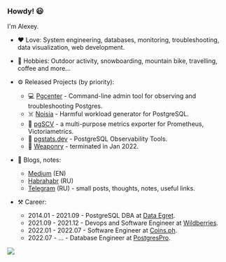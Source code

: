 ### Howdy! 😃

I'm Alexey.

- ❤ Love: System engineering, databases, monitoring, troubleshooting, data visualization, web development.
- 🤔 Hobbies: Outdoor activity, snowboarding, mountain bike, travelling, coffee and more...


- ⚙️ Released Projects (by priority):
    - 💻 [Pgcenter](https://github.com/lesovsky/pgcenter) - Command-line admin tool for observing and troubleshooting Postgres.    
    - ☠️ [Noisia](https://github.com/lesovsky/noisia) - Harmful workload generator for PostgreSQL.
    - 📡 [pgSCV](https://github.com/weaponry/pgscv) - a multi-purpose metrics exporter for Prometheus, Victoriametrics.
    - 🚀 [pgstats.dev](https://pgstats.dev) - PostgreSQL Observability Tools.
    - 🐘 [Weaponry](https://weaponry.io) - terminated in Jan 2022.


- 📝 Blogs, notes:
    - [Medium](https://lesovsky.medium.com) (EN)
    - [Habrahabr](https://habr.com/ru/users/lesovsky/posts) (RU)
    - [Telegram](https://t.me/lesovsky_me) (RU) - small posts, thoughts, notes, useful links.


- ⚒️ Career:
    - 2014.01 - 2021.09 - PostgreSQL DBA at [Data Egret](https://dataegret.com).
    - 2021.09 - 2021.12 - Devops and Software Engineer at [Wildberries](https://wildberries.ru).
    - 2022.01 - 2022.07 - Software Engineer at [Coins.ph](https://coins.ph).
    - 2022.07 - ...     - Database Engineer at [PostgresPro](https://postgrespro.com).

![](https://github-readme-stats.vercel.app/api?username=lesovsky&show_icons=true)